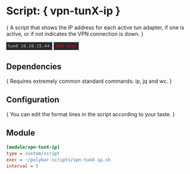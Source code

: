 # Script: { vpn-tunX-ip }

{ A script that shows the IP address for each active tun adapter, if one is active, or if not indicates the VPN connection is down. }

![skeleton](screenshots/1.png) 
![skeleton](screenshots/2.png)


## Dependencies

{ Requires extremely common standard commands: ip, jq and wc. }


## Configuration

{ You can edit the format lines in the script according to your taste. }


## Module

```ini
[module/vpn-tunX-ip]
type = custom/script
exec = ~/polybar-scripts/vpn-tunX-ip.sh
interval = 5
```
